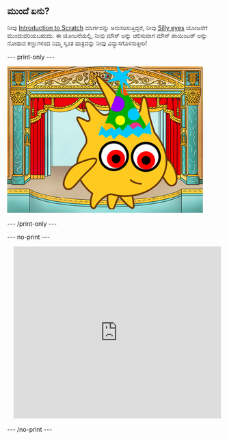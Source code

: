 ## ಮುಂದೆ ಏನು?

ನೀವು [Introduction to Scratch](https://projects.raspberrypi.org/en/pathways/scratch-intro) ಮಾರ್ಗವನ್ನು ಅನುಸರಿಸುತ್ತಿದ್ದರೆ, ನೀವು [Silly eyes](https://projects.raspberrypi.org/en/projects/silly-eyes) ಯೋಜನೆಗೆ ಮುಂದುವರಿಯಬಹುದು. ಈ ಯೋಜನೆಯಲ್ಲಿ, ನೀವು ಮೌಸ್ ಅನ್ನು ಚಲಿಸುವಾಗ ಮೌಸ್ ಪಾಯಿಂಟರ್ ಅನ್ನು ನೋಡುವ ಕಣ್ಣುಗಳಿಂದ ನಿಮ್ಮ ಸ್ವಂತ ಪಾತ್ರವನ್ನು ನೀವು ವಿನ್ಯಾಸಗೊಳಿಸುತ್ತೀರಿ!

--- print-only ---

!['ಸಿಲ್ಲಿ ಕಣ್ಣುಗಳು' ಯೋಜನೆ.](images/googly-eye-character.png)

--- /print-only ---

--- no-print ---

<div class="scratch-preview" style="margin-left: 15px;">
  <iframe allowtransparency="true" width="485" height="402" src="https://scratch.mit.edu/projects/embed/495141114/?autostart=false" frameborder="0"></iframe>
</div>

--- /no-print ---
